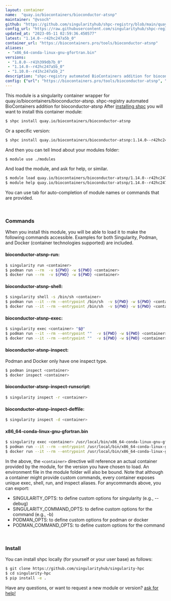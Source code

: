 ```yaml
---
layout: container
name:  "quay.io/biocontainers/bioconductor-atsnp"
maintainer: "@vsoch"
github: "https://github.com/singularityhub/shpc-registry/blob/main/quay.io/biocontainers/bioconductor-atsnp/container.yaml"
config_url: "https://raw.githubusercontent.com/singularityhub/shpc-registry/main/quay.io/biocontainers/bioconductor-atsnp/container.yaml"
updated_at: "2023-05-11 02:59:36.450577"
latest: "1.14.0--r42hc247a5b_0"
container_url: "https://biocontainers.pro/tools/bioconductor-atsnp"
aliases:
 - "x86_64-conda-linux-gnu-gfortran.bin"
versions:
 - "1.8.0--r41h399db7b_0"
 - "1.14.0--r42hc247a5b_0"
 - "1.10.0--r41hc247a5b_2"
description: "shpc-registry automated BioContainers addition for bioconductor-atsnp"
config: {"url": "https://biocontainers.pro/tools/bioconductor-atsnp", "maintainer": "@vsoch", "description": "shpc-registry automated BioContainers addition for bioconductor-atsnp", "latest": {"1.14.0--r42hc247a5b_0": "sha256:e851e4286e6427a3e0a7139d3c1f405a3daba89cef097df653989973f8ec58d1"}, "tags": {"1.8.0--r41h399db7b_0": "sha256:40e1ab4feb8dfae9dbef31172293dfb3153eec7992d3d9f09e708caa33d6af2b", "1.14.0--r42hc247a5b_0": "sha256:e851e4286e6427a3e0a7139d3c1f405a3daba89cef097df653989973f8ec58d1", "1.10.0--r41hc247a5b_2": "sha256:2711465010c3adfbc15d96b1bf75944cdc61886b74a3b4199dcb11448335e8ea"}, "docker": "quay.io/biocontainers/bioconductor-atsnp", "aliases": {"x86_64-conda-linux-gnu-gfortran.bin": "/usr/local/bin/x86_64-conda-linux-gnu-gfortran.bin"}}
---
```


This module is a singularity container wrapper for quay.io/biocontainers/bioconductor-atsnp.
shpc-registry automated BioContainers addition for bioconductor-atsnp
After [installing shpc](#install) you will want to install this container module:


```bash
$ shpc install quay.io/biocontainers/bioconductor-atsnp
```

Or a specific version:

```bash
$ shpc install quay.io/biocontainers/bioconductor-atsnp:1.14.0--r42hc247a5b_0
```

And then you can tell lmod about your modules folder:

```bash
$ module use ./modules
```

And load the module, and ask for help, or similar.

```bash
$ module load quay.io/biocontainers/bioconductor-atsnp/1.14.0--r42hc247a5b_0
$ module help quay.io/biocontainers/bioconductor-atsnp/1.14.0--r42hc247a5b_0
```

You can use tab for auto-completion of module names or commands that are provided.

<br>

### Commands

When you install this module, you will be able to load it to make the following commands accessible.
Examples for both Singularity, Podman, and Docker (container technologies supported) are included.

#### bioconductor-atsnp-run:

```bash
$ singularity run <container>
$ podman run --rm  -v ${PWD} -w ${PWD} <container>
$ docker run --rm  -v ${PWD} -w ${PWD} <container>
```

#### bioconductor-atsnp-shell:

```bash
$ singularity shell -s /bin/sh <container>
$ podman run --it --rm --entrypoint /bin/sh  -v ${PWD} -w ${PWD} <container>
$ docker run --it --rm --entrypoint /bin/sh  -v ${PWD} -w ${PWD} <container>
```

#### bioconductor-atsnp-exec:

```bash
$ singularity exec <container> "$@"
$ podman run --it --rm --entrypoint ""  -v ${PWD} -w ${PWD} <container> "$@"
$ docker run --it --rm --entrypoint ""  -v ${PWD} -w ${PWD} <container> "$@"
```

#### bioconductor-atsnp-inspect:

Podman and Docker only have one inspect type.

```bash
$ podman inspect <container>
$ docker inspect <container>
```

#### bioconductor-atsnp-inspect-runscript:

```bash
$ singularity inspect -r <container>
```

#### bioconductor-atsnp-inspect-deffile:

```bash
$ singularity inspect -d <container>
```


#### x86_64-conda-linux-gnu-gfortran.bin

```bash
$ singularity exec <container> /usr/local/bin/x86_64-conda-linux-gnu-gfortran.bin
$ podman run --it --rm --entrypoint /usr/local/bin/x86_64-conda-linux-gnu-gfortran.bin   -v ${PWD} -w ${PWD} <container> -c " $@"
$ docker run --it --rm --entrypoint /usr/local/bin/x86_64-conda-linux-gnu-gfortran.bin   -v ${PWD} -w ${PWD} <container> -c " $@"
```



In the above, the `<container>` directive will reference an actual container provided
by the module, for the version you have chosen to load. An environment file in the
module folder will also be bound. Note that although a container
might provide custom commands, every container exposes unique exec, shell, run, and
inspect aliases. For anycommands above, you can export:

 - SINGULARITY_OPTS: to define custom options for singularity (e.g., --debug)
 - SINGULARITY_COMMAND_OPTS: to define custom options for the command (e.g., -b)
 - PODMAN_OPTS: to define custom options for podman or docker
 - PODMAN_COMMAND_OPTS: to define custom options for the command

<br>

### Install

You can install shpc locally (for yourself or your user base) as follows:

```bash
$ git clone https://github.com/singularityhub/singularity-hpc
$ cd singularity-hpc
$ pip install -e .
```

Have any questions, or want to request a new module or version? [ask for help!](https://github.com/singularityhub/singularity-hpc/issues)